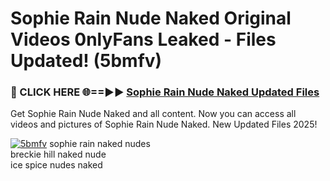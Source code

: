 # Sophie Rain Nude Naked Original Videos 0nlyFans Leaked - Files Updated! (5bmfv)

<h3>🔴 CLICK HERE 🌐==►► <a href="https://tinyurl.com/yrmya6cz" rel="nofollow">Sophie Rain Nude Naked Updated Files</a></h3>

Get Sophie Rain Nude Naked and all content. Now you can access all videos and pictures of Sophie Rain Nude Naked. New Updated Files 2025!

[![5bmfv](https://i.imgur.com/FMdXYCs.gif)](https://tinyurl.com/yrmya6cz)
sophie rain naked nudes<br>
breckie hill naked nude<br>
ice spice nudes naked